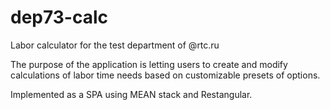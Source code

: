 # dep73-calc
Labor calculator for the test department of @rtc.ru

The purpose of the application is letting users to create and modify calculations of labor time needs based on customizable presets of options.

Implemented as a SPA using MEAN stack and Restangular.
